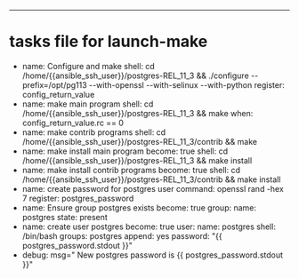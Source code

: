 ---
# tasks file for launch-make
- name: Configure and make
  shell: cd /home/{{ansible_ssh_user}}/postgres-REL_11_3 && ./configure --prefix=/opt/pg113 --with-openssl  --with-selinux --with-python
  register:  config_return_value
- name:  make main program
  shell: cd /home/{{ansible_ssh_user}}/postgres-REL_11_3 && make
  when: config_return_value.rc == 0
- name:  make contrib programs
  shell: cd /home/{{ansible_ssh_user}}/postgres-REL_11_3/contrib && make
- name:  make install main program
  become: true
  shell: cd /home/{{ansible_ssh_user}}/postgres-REL_11_3 && make install
- name:  make install contrib programs
  become: true
  shell: cd /home/{{ansible_ssh_user}}/postgres-REL_11_3/contrib && make install
- name: create password for postgres user
  command: openssl rand -hex 7
  register: postgres_password
- name: Ensure group postgres exists
  become: true
  group:
    name:  postgres
    state: present
- name: create user postgres
  become: true
  user:
    name: postgres
    shell: /bin/bash
    groups: postgres
    append: yes
    password: "{{ postgres_password.stdout }}"
- debug: msg=" New postgres password is {{ postgres_password.stdout }}"
